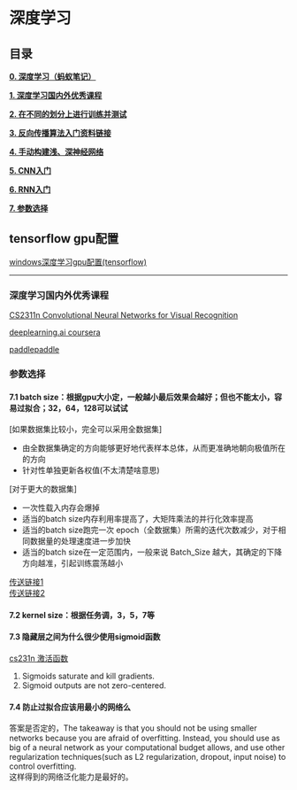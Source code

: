 # 深度学习

## 目录

[**0. 深度学习（蚂蚁笔记）**](https://leanote.com/note/5a2741edf40b55511b000000)

[**1. 深度学习国内外优秀课程**](#深度学习国内外优秀课程)

[**2. 在不同的划分上进行训练并测试**](1.train_test)

[**3. 反向传播算法入门资料链接**](2.backpropagation)

[**4. 手动构建浅、深神经网络**](3.nn_scratch)

[**5. CNN入门**](4.cnn)

[**6. RNN入门**](5.rnn)

[**7. 参数选择**](#参数选择)

## tensorflow gpu配置
[windows深度学习gpu配置(tensorflow)](tensorflow_gpu_windows.md)

---

### 深度学习国内外优秀课程

[CS2311n Convolutional Neural Networks for Visual Recognition](https://cs231n.github.io/)

[deeplearning.ai coursera](https://www.coursera.org/specializations/deep-learning)

[paddlepaddle](http://ai.baidu.com/paddlepaddle)

### 参数选择

#### 7.1 batch size：根据gpu大小定，一般越小最后效果会越好；但也不能太小，容易过拟合；32，64，128可以试试<br>
 
 [如果数据集比较小，完全可以采用全数据集]<br>
   - 由全数据集确定的方向能够更好地代表样本总体，从而更准确地朝向极值所在的方向<br>
   - 针对性单独更新各权值(不太清楚啥意思) <br>
   
 [对于更大的数据集]<br>
   - 一次性载入内存会爆掉
   - 适当的batch size内存利用率提高了，大矩阵乘法的并行化效率提高<br>
   - 适当的batch size跑完一次 epoch（全数据集）所需的迭代次数减少，对于相同数据量的处理速度进一步加快<br>
   - 适当的batch size在一定范围内，一般来说 Batch_Size 越大，其确定的下降方向越准，引起训练震荡越小<br>
 
 [传送链接1](https://blog.csdn.net/s_sunnyy/article/details/65445197)<br>
 [传送链接2](https://blog.csdn.net/qq_20259459/article/details/53943413)
 
#### 7.2 kernel size：根据任务调，3，5，7等

#### 7.3 隐藏层之间为什么很少使用sigmoid函数

[cs231n 激活函数](https://cs231n.github.io/neural-networks-1/)

1) Sigmoids saturate and kill gradients.<br>
2) Sigmoid outputs are not zero-centered.<br>

#### 7.4 防止过拟合应该用最小的网络么

答案是否定的，The takeaway is that you should not be using smaller networks because you are afraid of overfitting. Instead, you should use as big of a neural network as your computational budget allows, and use other regularization techniques(such as L2 regularization, dropout, input noise) to control overfitting.<br>
这样得到的网络泛化能力是最好的。